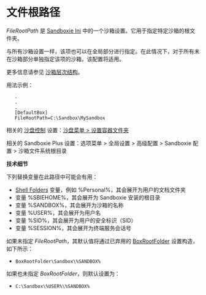 # 文件根路径

_FileRootPath_ 是 [Sandboxie Ini](SandboxieIni.md) 中的一个沙箱设置。它用于指定特定沙箱的根文件夹。

与所有沙箱设置一样，该项也可以在全局部分进行指定。在此情况下，对于所有未在沙箱部分单独指定该项的沙箱，该配置将适用。

更多信息请参见 [沙箱层次结构](SandboxHierarchy.md)。

用法示例：

```
   .
   .
   .
   [DefaultBox]
   FileRootPath=C:\Sandbox\MySandbox
```

相关的 [沙盘控制](SandboxieControl.md) 设置：[沙盘菜单 > 设置容器文件夹](SandboxMenu.md#set-container-folder)

相关的 Sandboxie Plus 设置：选项菜单 > 全局设置 > 高级配置 > Sandboxie 配置 > 沙箱文件系统根目录

**技术细节**

下列替换变量在此路径中可能会有用：

*   [Shell Folders](ShellFolders.md) 变量，例如 %Personal%，其会展开为用户的文档文件夹
*   变量 %SBIEHOME%，其会展开为 Sandboxie 安装的根目录
*   变量 %SANDBOX%，其会展开为沙箱的名称
*   变量 %USER%，其会展开为用户名
*   变量 %SID%，其会展开为用户的安全标识（SID）
*   变量 %SESSION%，其会展开为终端服务会话号

如果未指定 _FileRootPath_，其默认值将通过已弃用的 [BoxRootFolder](BoxRootFolder.md) 设置构造，如下所示：

*   `BoxRootFolder\Sandbox\%SANDBOX%`

如果也未指定 _BoxRootFolder_，则默认设置为：

*   `C:\Sandbox\%USER%\%SANDBOX%`
